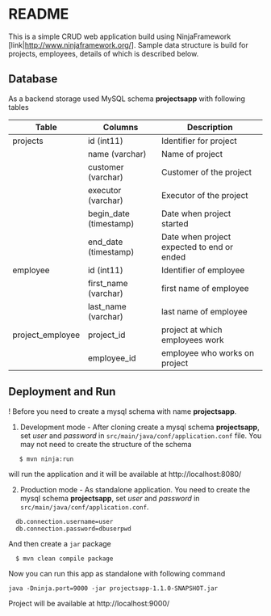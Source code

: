 # README

This is a simple CRUD web application build using NinjaFramework [link|http://www.ninjaframework.org/].
Sample data structure is build for projects, employees, details of which is described below.

## Database

As a backend storage used MySQL schema **projectsapp** with following tables

| Table | Columns | Description |
| ----- | ------- | ----------- |
| projects | id (int11) | Identifier for project |
|          | name (varchar) | Name of project |
|          | customer (varchar) | Customer of the project |
|          | executor (varchar) | Executor of the project |
|          | begin_date (timestamp) | Date when project started |
|          | end_date (timestamp) | Date when project expected to end or ended |
| employee | id (int11) | Identifier of employee |
|          | first_name (varchar) | first name of employee |
|          | last_name (varchar) | last name of employee |
| project_employee | project_id | project at which employees work |
|                  | employee_id | employee who works on project |


## Deployment and Run

! Before you need to create a mysql schema with name **projectsapp**.

1. Development mode - After cloning create a mysql schema **projectsapp**, set _user_ and _password_
in `src/main/java/conf/application.conf` file. You may not need to create the structure of the schema

``` 
   $ mvn ninja:run 
```

will run the application and it will be available at http://localhost:8080/

2. Production mode - As standalone application. You need to create the mysql schema **projectsapp**,
set _user_ and _password_ in `src/main/java/conf/application.conf`.

```
  db.connection.username=user
  db.connection.password=dbuserpwd
```

And then create a `jar` package
```
  $ mvn clean compile package
```

Now you can run this app as standalone with following command
```
java -Dninja.port=9000 -jar projectsapp-1.1.0-SNAPSHOT.jar
```
Project will be available at http://localhost:9000/